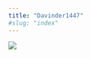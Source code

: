 ```yaml
---
title: "Davinder1447"
#slug: "index"
---
```


[![](/wp-content/2007/11/Davinder1447-300x225.jpg)](/wp-content/2007/11/Davinder1447.jpg)